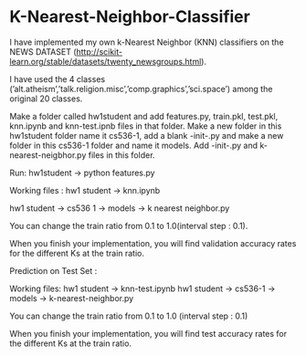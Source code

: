 # K-Nearest-Neighbor-Classifier

I have implemented my own k-Nearest Neighbor (KNN) classifiers on the NEWS DATASET (http://scikit-learn.org/stable/datasets/twenty_newsgroups.html).

I have used the 4 classes (’alt.atheism’,’talk.religion.misc’,’comp.graphics’,’sci.space’) among the original 20 classes.

Make a folder called hw1student and add features.py, train.pkl, test.pkl, knn.ipynb and knn-test.ipnb files in that folder. Make a new folder in this hw1student folder name it cs536-1, add a blank -init-.py and make a new folder in this cs536-1 folder and name it models. Add -init-.py and k-nearest-neigbhor.py files in this folder.

Run: hw1student → python features.py

Working files :
hw1 student → knn.ipynb

hw1 student → cs536 1 → models → k nearest neighbor.py

You can change the train ratio from 0.1 to 1.0(interval step : 0.1).

When you finish your implementation, you will find validation accuracy rates for the different Ks at the train ratio.


Prediction on Test Set :

Working files:
hw1 student → knn-test.ipynb
hw1 student → cs536-1 → models → k-nearest-neighbor.py

You can change the train ratio from 0.1 to 1.0 (interval step : 0.1)

When you finish your implementation, you will find test accuracy rates for the different Ks at the train ratio.
